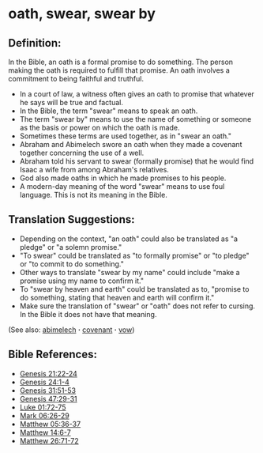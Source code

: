# oath, swear, swear by #

## Definition: ##

In the Bible, an oath is a formal promise to do something. The person making the oath is required to fulfill that promise. An oath involves a commitment to being faithful and truthful.

* In a court of law, a witness often gives an oath to promise that whatever he says will be true and factual.
* In the Bible, the term "swear" means to speak an oath.
* The term "swear by" means to use the name of something or someone as the basis or power on which the oath is made.
* Sometimes these terms are used together, as in "swear an oath."
* Abraham and Abimelech swore an oath when they made a covenant together concerning the use of a well.
* Abraham told his servant to swear (formally promise) that he would find Isaac a wife from among Abraham's relatives.
* God also made oaths in which he made promises to his people.
* A modern-day meaning of the word "swear" means to use foul language. This is not its meaning in the Bible.

## Translation Suggestions: ##

* Depending on the context, "an oath" could also be translated as "a pledge" or "a solemn promise."
* "To swear" could be translated as "to formally promise" or "to pledge" or "to commit to do something."
* Other ways to translate "swear by my name" could include "make a promise using my name to confirm it."
* To "swear by heaven and earth" could be translated as to, "promise to do something, stating that heaven and earth will confirm it."
* Make sure the translation of "swear" or "oath" does not refer to cursing. In the Bible it does not have that meaning.

(See also: [abimelech](../other/abimelech.md) **·** [covenant](../kt/covenant.md) **·** [vow](../kt/vow.md))

## Bible References: ##

* [Genesis 21:22-24](https://door43.org/en/bible/notes/gen/21/22)
* [Genesis 24:1-4](https://door43.org/en/bible/notes/gen/24/01)
* [Genesis 31:51-53](https://door43.org/en/bible/notes/gen/31/51)
* [Genesis 47:29-31](https://door43.org/en/bible/notes/gen/47/29)
* [Luke 01:72-75](https://door43.org/en/bible/notes/luk/01/72)
* [Mark 06:26-29](https://door43.org/en/bible/notes/mrk/06/26)
* [Matthew 05:36-37](https://door43.org/en/bible/notes/mat/05/36)
* [Matthew 14:6-7](https://door43.org/en/bible/notes/mat/14/06)
* [Matthew 26:71-72](https://door43.org/en/bible/notes/mat/26/71)

